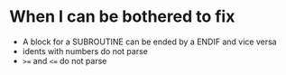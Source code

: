 # When I can be bothered to fix
* A block for a SUBROUTINE can be ended by a ENDIF and vice versa
* idents with numbers do not parse
* `>=` and `<=` do not parse